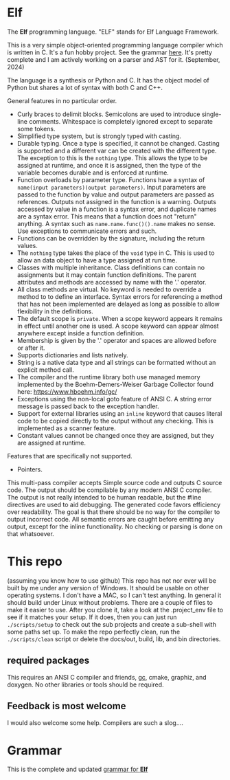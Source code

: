 # Elf
The **Elf** programming language. 
"ELF" stands for Elf Language Framework.

This is a very simple object-oriented programming language compiler which is written in C. It's a fun hobby project. See the grammar [here](docs/elf-grammar.txt). It's pretty complete and I am actively working on a parser and AST for it. (September, 2024)

The language is a synthesis or Python and C. It has the object model of Python but shares a lot of syntax with both C and C++.

General features in no particular order.
* Curly braces to delimit blocks. Semicolons are used to introduce single-line comments. Whitespace is completely ignored except to separate some tokens.
* Simplified type system, but is strongly typed with casting.
* Durable typing. Once a type is specified, it cannot be changed. Casting is supported and a different var can be created with the different type. The exception to this is the ``nothing`` type. This allows the type to be assigned at runtime, and once it is assigned, then the type of the variable becomes durable and is enforced at runtime.
* Function overloads by parameter type. Functions have a syntax of ``name(input parameters)(output parameters)``. Input parameters are passed to the function by value and output parameters are passed as references. Outputs not assigned in the function is a warning. Outputs accessed by value in a function is a syntax error, and duplicate names are a syntax error. This means that a function does not "return" anything. A syntax such as ``name.name.func()().name`` makes no sense. Use exceptions to communicate errors and such.
* Functions can be overridden by the signature, including the return values.
* The ``nothing`` type takes the place of the ``void`` type in C. This is used to allow an data object to have a type assigned at run time.
* Classes with multiple inheritance. Class definitions can contain no assignments but it may contain function definitions. The parent attributes and methods are accessed by name with the '.' operator.
* All class methods are virtual. No keyword is needed to override a method to to define an interface. Syntax errors for referencing a method that has not been implemented are delayed as long as possible to allow flexibility in the definitions.
* The default scope is ``private``. When a scope keyword appears it remains in effect until another one is used. A scope keyword can appear almost anywhere except inside a function definition.
* Membership is given by the '.' operator and spaces are allowed before or after it.
* Supports dictionaries and lists natively.
* String is a native data type and all strings can be formatted without an explicit method call.
* The compiler and the runtime library both use managed memory implemented by the Boehm-Demers-Weiser Garbage Collector found here: https://www.hboehm.info/gc/
* Exceptions using the non-local goto feature of ANSI C. A string error message is passed back to the exception handler.
* Support for external libraries using an ``inline`` keyword that causes literal code to be copied directly to the output without any checking. This is implemented as a scanner feature.
* Constant values cannot be changed once they are assigned, but they are assigned at runtime.

Features that are specifically not supported.

* Pointers.

This multi-pass compiler accepts Simple source code and outputs C source code. The output should be compilable by any modern ANSI C compiler. The output is not really intended to be human readable, but the #line directives are used to aid debugging. The generated code favors efficiency over readability. The goal is that there should be no way for the compiler to output incorrect code. All semantic errors are caught before emitting any output, except for the inline functionality. No checking or parsing is done on that whatsoever.

# This repo
(assuming you know how to use github)
This repo has not nor ever will be built by me under any version of Windows. It should be usable on other operating systems. I don't have a MAC, so I can't test anything. In general it should build under Linux without problems. There are a couple of files to make it easier to use. After you clone it, take a look at the .project_env file to see if it matches your setup. If it does, then you can just run ``./scripts/setup`` to check out the sub projects and create a sub-shell with some paths set up. To make the repo perfectly clean, run the ``./scripts/clean`` script or delete the docs/out, build, lib, and bin directories.

## required packages
This requires an ANSI C compiler and friends, [gc](https://github.com/chucktilbury/bdwgc.git), cmake, graphiz, and doxygen. No other libraries or tools should be required.

## Feedback is most welcome
I would also welcome some help. Compilers are such a slog....

# Grammar
This is the complete and updated [grammar for **Elf**](docs/elf-grammar.txt) 

